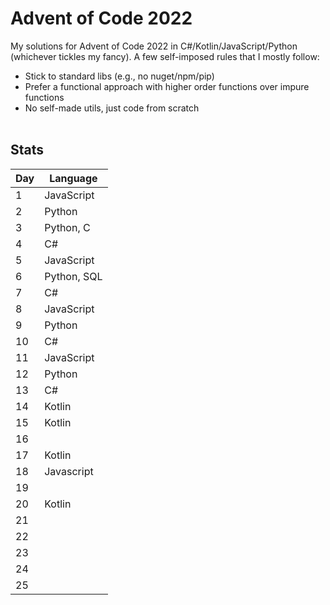 # Advent of Code 2022

My solutions for Advent of Code 2022 in C#/Kotlin/JavaScript/Python (whichever tickles my fancy). A few self-imposed rules that I mostly follow:

* Stick to standard libs (e.g., no nuget/npm/pip)
* Prefer a functional approach with higher order functions over impure functions
* No self-made utils, just code from scratch
<br><br>
## Stats
| Day | Language   |
|---|---|
| 1 | JavaScript  |
| 2 | Python  |
| 3 | Python, C  |
| 4 | C#  |
| 5 | JavaScript  |
| 6 | Python, SQL  |
| 7 | C#  |
| 8 | JavaScript  |
| 9 | Python  |
| 10 | C#  |
| 11 | JavaScript  |
| 12 | Python  |
| 13 | C#  |
| 14 | Kotlin   |
| 15 | Kotlin  |
| 16 |   |
| 17 | Kotlin  |
| 18 | Javascript  |
| 19 |   |
| 20 | Kotlin |
| 21 |   |
| 22 |   |
| 23 |   |
| 24 |   |
| 25 |   |
